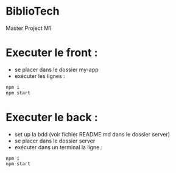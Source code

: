 # BiblioTech
Master Project M1

# Executer le front :
- se placer dans le dossier my-app
- exécuter les lignes :
```zsh
npm i
npm start
```

# Executer le back :
- set up la bdd (voir fichier README.md dans le dossier server)
- se placer dans le dossier server
- exécuter dans un terminal la ligne :
```zsh
npm i
npm start
```